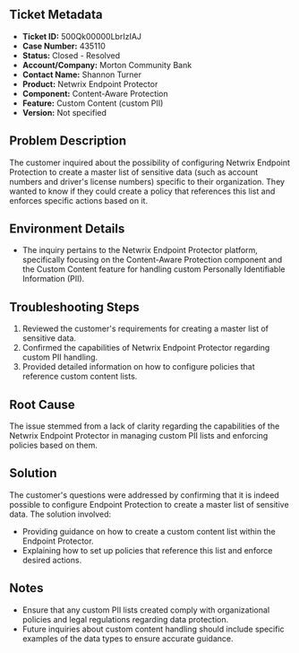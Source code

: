 ## Ticket Metadata
- **Ticket ID:** 500Qk00000LbrIzIAJ
- **Case Number:** 435110
- **Status:** Closed - Resolved
- **Account/Company:** Morton Community Bank
- **Contact Name:** Shannon Turner
- **Product:** Netwrix Endpoint Protector
- **Component:** Content-Aware Protection
- **Feature:** Custom Content (custom PII)
- **Version:** Not specified

## Problem Description
The customer inquired about the possibility of configuring Netwrix Endpoint Protection to create a master list of sensitive data (such as account numbers and driver's license numbers) specific to their organization. They wanted to know if they could create a policy that references this list and enforces specific actions based on it.

## Environment Details
- The inquiry pertains to the Netwrix Endpoint Protector platform, specifically focusing on the Content-Aware Protection component and the Custom Content feature for handling custom Personally Identifiable Information (PII).

## Troubleshooting Steps
1. Reviewed the customer's requirements for creating a master list of sensitive data.
2. Confirmed the capabilities of Netwrix Endpoint Protector regarding custom PII handling.
3. Provided detailed information on how to configure policies that reference custom content lists.

## Root Cause
The issue stemmed from a lack of clarity regarding the capabilities of the Netwrix Endpoint Protector in managing custom PII lists and enforcing policies based on them.

## Solution
The customer's questions were addressed by confirming that it is indeed possible to configure Endpoint Protection to create a master list of sensitive data. The solution involved:
- Providing guidance on how to create a custom content list within the Endpoint Protector.
- Explaining how to set up policies that reference this list and enforce desired actions.

## Notes
- Ensure that any custom PII lists created comply with organizational policies and legal regulations regarding data protection.
- Future inquiries about custom content handling should include specific examples of the data types to ensure accurate guidance.